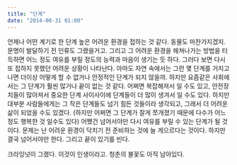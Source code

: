 ```yaml
---
title: "단계"
date: "2014-08-31 01:00"
---
```


언제나 어떤 계기로 한 단계 높은 어려운 환경을 접하는 것 같다. 동물도 마찬가지겠지. 문명이 발달하기 전 인류도 그랬을거고. 그리고 그 어려운 환경을 헤쳐나가는 방법을 터득하면 어느 정도 여유를 부릴 정도의 능력과 마음이 생기는 듯 하다. 그러다 보면 다시 또 접하지 못했던 어려운 상황이 나타난다. 아마도 자연 속에서는 그런 몇 단계를 거치고 나면 더이상 어떻게 할 수 없거나 안정적인 단계가 되지 않을까. 하지만 요즘같은 사회에서는 그 단계가 훨씬 많거나 끝이 없는 것 같다. 어쩌면 복잡해져서 일 수도 있고, 안전장치들이 많아져서 중요한 단계 사이사이에 단계들이 더 많이 생겨서 일 수도 있다. 하지만 대부분 사람들에게는 그 작은 단계들도 넘기 힘든 것들이라 생각되고, 그래서 더 어려운 삶이 되었을 수도 있겠다. (하지만 어쩌면 그 단계가 잘게 쪼개졌기 때문에 다수가 어느 정도 행복한 것 일수도 있다) 어쨌건 넘어서야만 다시 여유를 부릴 수 있는 단계가 될 것이다. 문제는 난 어려운 환경이 닥치기 전 준비하는 것에 늘 게으르다는 것이다. 하지만 결국 넘어서야만 한다. 그리고 끝이 있기를 빈다.

크라잉넛이 그랬다. 이것이 인생이라고. 청춘의 불꽃도 아직 남아있다.
